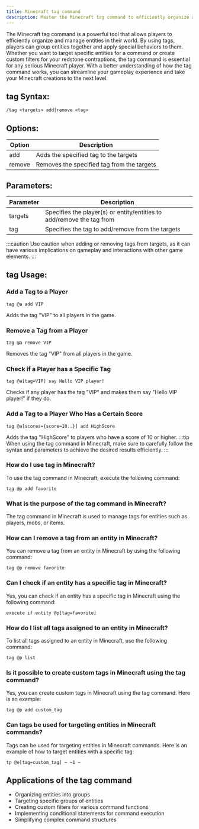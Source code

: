 ```yaml
---
title: Minecraft tag command
description: Master the Minecraft tag command to efficiently organize and manage entities in your world. Learn how to use tags to group entities and apply special behaviors effortlessly.
---
```


The Minecraft tag command is a powerful tool that allows players to efficiently organize and manage entities in their world. By using tags, players can group entities together and apply special behaviors to them. Whether you want to target specific entities for a command or create custom filters for your redstone contraptions, the tag command is essential for any serious Minecraft player. With a better understanding of how the tag command works, you can streamline your gameplay experience and take your Minecraft creations to the next level.
## tag Syntax:
```console
/tag <targets> add|remove <tag>
```
## Options:
| Option     | Description                           |
|------------|---------------------------------------|
| add        | Adds the specified tag to the targets |
| remove     | Removes the specified tag from the targets |

## Parameters:
| Parameter | Description                                                      |
|-----------|------------------------------------------------------------------|
| targets   | Specifies the player(s) or entity/entities to add/remove the tag from |
| tag       | Specifies the tag to add/remove from the targets                   |

:::caution
Use caution when adding or removing tags from targets, as it can have various implications on gameplay and interactions with other game elements.
:::
## tag Usage:
### Add a Tag to a Player
```console
tag @a add VIP
```
Adds the tag "VIP" to all players in the game.

### Remove a Tag from a Player
```console
tag @a remove VIP
```
Removes the tag "VIP" from all players in the game.

### Check if a Player has a Specific Tag
```console
tag @a[tag=VIP] say Hello VIP player!
```
Checks if any player has the tag "VIP" and makes them say "Hello VIP player!" if they do.

### Add a Tag to a Player Who Has a Certain Score
```console
tag @a[scores={score=10..}] add HighScore
```
Adds the tag "HighScore" to players who have a score of 10 or higher.
:::tip
When using the tag command in Minecraft, make sure to carefully follow the syntax and parameters to achieve the desired results efficiently.
:::

### How do I use tag in Minecraft?
To use the tag command in Minecraft, execute the following command:
```console
tag @p add favorite
```

### What is the purpose of the tag command in Minecraft?
The tag command in Minecraft is used to manage tags for entities such as players, mobs, or items.

### How can I remove a tag from an entity in Minecraft?
You can remove a tag from an entity in Minecraft by using the following command:
```console
tag @p remove favorite
```

### Can I check if an entity has a specific tag in Minecraft?
Yes, you can check if an entity has a specific tag in Minecraft using the following command:
```console
execute if entity @p[tag=favorite]
```

### How do I list all tags assigned to an entity in Minecraft?
To list all tags assigned to an entity in Minecraft, use the following command:
```console
tag @p list
```

### Is it possible to create custom tags in Minecraft using the tag command?
Yes, you can create custom tags in Minecraft using the tag command. Here is an example:
```console
tag @p add custom_tag
```

### Can tags be used for targeting entities in Minecraft commands?
Tags can be used for targeting entities in Minecraft commands. Here is an example of how to target entities with a specific tag:
```console
tp @e[tag=custom_tag] ~ ~1 ~
```

## Applications of the tag command

- Organizing entities into groups
- Targeting specific groups of entities
- Creating custom filters for various command functions
- Implementing conditional statements for command execution
- Simplifying complex command structures